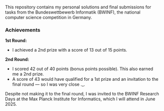 This repository contains my personal solutions and final submissions for tasks from the Bundeswettbewerb Informatik (BWINF), the national computer science competition in Germany.

### Achievements

**1st Round:**
- I achieved a 2nd prize with a score of 13 out of 15 points.

**2nd Round:**
- I scored 42 out of 40 points (bonus points possible). This also earned me a 2nd prize.
- A score of 43 would have qualified for a 1st prize and an invitation to the final round — so I was very close ._.

Despite not making it to the final round, I was invited to the BWINF Research Days at the Max Planck Institute for Informatics, which I will attend in June 2025.

